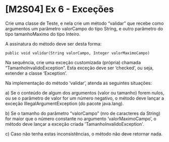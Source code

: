 # [M2S04] Ex 6 - Exceções
Crie uma classe de Teste, e nela crie um método “validar” que recebe como argumentos um parâmetro valorCampo do tipo String, e outro parâmetro do tipo tamanhoMaximo do tipo Inteiro.

A assinatura do método deve ser desta forma:
````
public void validar(String valorCampo, Integer valorMaximoCampo)
````
Na sequência, crie uma exceção customizada (própria) chamada “TamanhoInvalidoException”. Esta exceção deve ser ‘checked’, ou seja, extender a classe ‘Exception’.

Na implementação do método ‘validar’, atenda as seguintes situações:

a) Se o conteúdo de algum dos argumentos (valor ou tamanho) forem nulos, ou se o parâmetro de valor for um número negativo, o método deve lançar a exceção IllegalArgumentException (do pacote java.lang).

b) Se o tamanho do parâmetro “valorCampo” (nro de caracteres da String) for maior que o número constante no argumento ‘valorMaximoCampo’, o método deve lançar a exceção criada 'TamanhoInvalidoException'.

c) Caso não tenha estas inconsistências, o método não deve retornar nada.